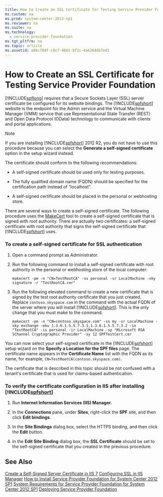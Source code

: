 ```yaml
---
title: How to Create an SSL Certificate for Testing Service Provider Foundation
ms.custom: na
ms.prod: system-center-2012-sp1
ms.reviewer: na
ms.suite: na
ms.technology: 
  - service-provider-foundation
ms.tgt_pltfrm: na
ms.topic: article
ms.assetid: a8bc784f-c9c7-4601-bf2c-4a6264db7ed1
---
```

# How to Create an SSL Certificate for Testing Service Provider Foundation
[!INCLUDE[spflong](Token/spflong_md.md)] requires that a Secure Sockets Layer \(SSL\) server certificate be configured for its website bindings. The [!INCLUDE[spfshort](Token/spfshort_md.md)] website is the endpoint for the Admin service and the Virtual Machine Manager \(VMM\) service that use Representational State Transfer \(REST\) and Open Data Protocol \(OData\) technology to communicate with clients and portal applications.

> [!NOTE]
> If you are installing [!INCLUDE[spfshort](Token/spfshort_md.md)] 2012 R2, you do not have to use this procedure because you can select the **Generate a self\-signed certificate** option in the setup wizard instead.

The certificate should conform to the following recommendations:

-   A self\-signed certificate should be used only for testing purposes.

-   The fully qualified domain name \(FQDN\) should be specified for the certification path instead of ”localhost”.

-   A self\-signed certificate should be placed in the personal or webhosting store.

There are several ways to create a self\-signed certificate. The following procedure uses the     [MakeCert](https://msdn.microsoft.com/library/windows/desktop/aa386968.aspx) tool to create a self\-signed certificate that is signed with root authority. There are actually two certificates: a self\-signed certificate with root authority that signs the self\-signed certificate that [!INCLUDE[spfshort](Token/spfshort_md.md)] uses.

### To create a self\-signed certificate for SSL authentication

1.  Open a command prompt as Administrator.

2.  Run the following command to install a self\-signed certificate with root authority in the personal or webhosting store of the local computer:

    ```
    makecert -pe -n "CN=TestRootCA" -ss personal -sr LocalMachine -sky signature -r "TestRootCA.cer"
    ```

3.  Run the following elevated command to create a new certificate that is signed by the test root authority certificate that you just created. Replace `contoso.skyspace.com` in the command with the actual FQDN of the server where you will install [!INCLUDE[spfshort](Token/spfshort_md.md)]. This is the only change that you must make to the command.

    ```
    makecert -pe -n "CN=contoso.skyspace.com" -ss my -sr LocalMachine -sky exchange -eku 1.3.6.1.5.5.7.3.1,1.3.6.1.5.5.7.3.2 -in "TestRootCA" -is personal -ir LocalMachine -sp "Microsoft RSA SChannel Cryptographic Provider" -sy 12 SPFTestCert.cer
    ```

You can now select your self\-signed certificate in the [!INCLUDE[spfshort](Token/spfshort_md.md)] setup wizard on the **Specify a Location for the SPF files** page. The certificate name appears in the **Certificate Name** list with the FQDN as its name, for example, `CN=TestRootCA(contoso.skyspace.com)`.

The certificate that is described in this topic should be not confused with a tenant's certificate that is used for claims\-based authentication.

### To verify the certificate configuration in IIS after installing [!INCLUDE[spfshort](Token/spfshort_md.md)]

1.  Run **Internet Information Services \(IIS\) Manager**.

2.  In the **Connections** pane, under **Sites**, right\-click the **SPF** site, and then click **Edit bindings**.

3.  In the **Site Bindings** dialog box, select the HTTPS binding, and then click the **Edit** button.

4.  In the **Edit Site Binding** dialog box, the **SSL Certificate** should be set to the self\-signed certificate that you created in the previous procedure.

## See Also
[Create a Self\-Signed Server Certificate in IIS 7](http://go.microsoft.com/fwlink/?LinkId=279790)
[Configuring SSL in IIS Manager](http://go.microsoft.com/fwlink/?LinkId=279792)
[How to Install Service Provider Foundation for System Center 2012 SP1](How-to-Install-Service-Provider-Foundation-for-System-Center-2012-SP1.md)
[System Requirements for Service Provider Foundation for System Center 2012 SP1](System-Requirements-for-Service-Provider-Foundation-for-System-Center-2012-SP1.md)
[Deploying Service Provider Foundation](Deploying-Service-Provider-Foundation.md)


